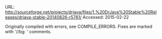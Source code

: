 URL: http://sourceforge.net/projects/drjava/files/1.%20DrJava%20Stable%20Releases/drjava-stable-20140826-r5761/
Accessed: 2015-02-22

Originally compiled with errors, see COMPILE_ERRORS.
Fixes are marked with '//bg: ' comments.
